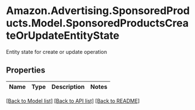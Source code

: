 # Amazon.Advertising.SponsoredProducts.Model.SponsoredProductsCreateOrUpdateEntityState
Entity state for create or update operation

## Properties

Name | Type | Description | Notes
------------ | ------------- | ------------- | -------------

[[Back to Model list]](../README.md#documentation-for-models) [[Back to API list]](../README.md#documentation-for-api-endpoints) [[Back to README]](../README.md)

